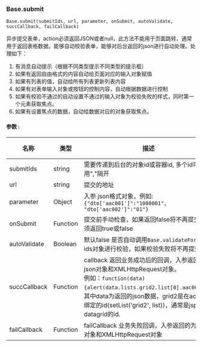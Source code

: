 
### Base.submit

`Base.submit(submitIds, url, parameter, onSubmit, autoValidate, succCallback, failCallback)`

异步提交表单，action必须返回JSON或者null，此方法不能用于页面跳转，通常用于返回表格数据。能够自动校验表单，能够对后台返回的json进行自动处理。处理如下：

1. 有消息自动提示（根据不同类型提示不同类型的提示框）
2. 如果有返回自由格式的内容自动给页面对应的输入对象赋值
3. 如果有列表的值，自动给所有列表更新列表内容
4. 如果有对表单输入对象或按钮的控制内容，自动根据数据进行控制
5. 如果有校验不通过的自动设置不通过的输入对象为校验失败的样式，同时第一个元素获取焦点。
6. 如果有设置焦点的数据，自动给数据对应的对象获取焦点。

#### 参数 :

| 名称 | 类型 | 描述 | 值 | 默认值 |
| --- | --- | --- | --- | --- |
| submitIds | string | 需要传递到后台的对象id或容器id, 多个id可以用","隔开 | - | - |
| url | string | 提交的地址 | - | - |
| parameter | Object | 入参 json格式对象，例如: `{"dto['aac001']":"1000001", "dto['aac002']":"01"}` | - | - |
| onSubmit | Function | 提交前手动检查，如果返回false将不再提交, 必须返回true或false | - | - |
| autoValidate | Boolean | 默认false 是否自动调用`Base.validateForm`对ids对象进行校验，如果校验失败将不再提交 | - | false |
| succCallback | Function | callback 返回业务成功后的回调，入参返回的为json对象和XMLHttpRequest对象。<br>例如：`function(data){alert(data.lists.grid2.list[0].aac003)}`，<br>其中data为返回的json数据，grid2是在action中绑定的id(setList('grid2', list))，通常是jsp中datagrid的id. | - | - |
| failCallback | Function | failCallback 业务失败回调，入参返回的为json对象和XMLHttpRequest对象 | - | - |